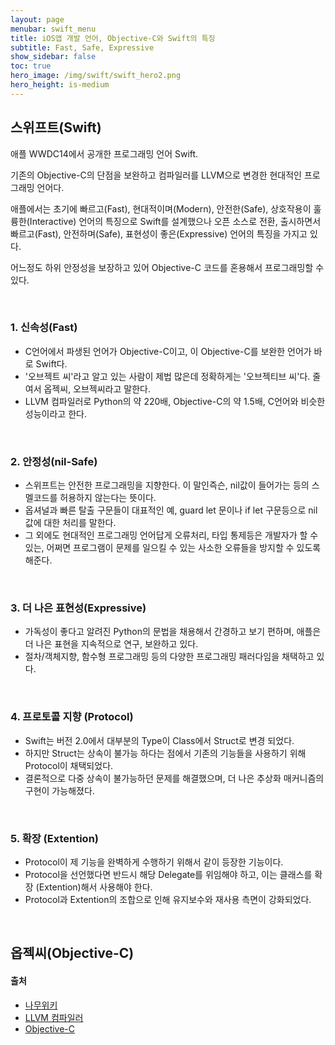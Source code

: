 ```yaml
---
layout: page
menubar: swift_menu
title: iOS앱 개발 언어, Objective-C와 Swift의 특징
subtitle: Fast, Safe, Expressive
show_sidebar: false
toc: true
hero_image: /img/swift/swift_hero2.png
hero_height: is-medium
---
```


## 스위프트(Swift)

애플 WWDC14에서 공개한 프로그래밍 언어 Swift.

기존의 Objective-C의 단점을 보완하고 컴파일러를 LLVM으로 변경한 현대적인 프로그래밍 언어다.

애플에서는 초기에 빠르고(Fast), 현대적이며(Modern), 안전한(Safe), 상호작용이 훌륭한(Interactive) 언어의 특징으로 Swift를 설계했으나 오픈 소스로 전환, 출시하면서 빠르고(Fast), 안전하며(Safe), 표현성이 좋은(Expressive) 언어의 특징을 가지고 있다.

어느정도 하위 안정성을 보장하고 있어 Objective-C 코드를 혼용해서 프로그래밍할 수 있다.

<br/>

### 1. 신속성(Fast)

- C언어에서 파생된 언어가 Objective-C이고, 이 Objective-C를 보완한 언어가 바로 Swift다.
- '오브젝트 씨'라고 알고 있는 사람이 제법 많은데 정확하게는 '오브젝티브 씨'다. 줄여서 옵젝씨, 오브젝씨라고 말한다.
- LLVM 컴파일러로 Python의 약 220배, Objective-C의 약 1.5배, C언어와 비슷한 성능이라고 한다.

<br/>

### 2. 안정성(nil-Safe)

- 스위프트는 안전한 프로그래밍을 지향한다. 이 말인즉슨, nil값이 들어가는 등의 스멜코드를 허용하지 않는다는 뜻이다.
- 옵셔널과 빠른 탈출 구문들이 대표적인 예, guard let 문이나 if let 구문등으로 nil값에 대한 처리를 말한다.
- 그 외에도 현대적인 프로그래밍 언어답게 오류처리, 타입 통제등은 개발자가 할 수 있는, 어쩌면 프로그램이 문제를 일으킬 수 있는 사소한 오류들을 방지할 수 있도록 해준다.

<br/>

### 3. 더 나은 표현성(Expressive)

- 가독성이 좋다고 알려진 Python의 문법을 채용해서 간경하고 보기 편하며, 애플은 더 나은 표현을 지속적으로 연구, 보완하고 있다.
- 절차/객체지향, 함수형 프로그래밍 등의 다양한 프로그래밍 패러다임을 채택하고 있다.

<br/>

### 4. 프로토콜 지향 (Protocol)
- Swift는 버전 2.0에서 대부분의 Type이 Class에서 Struct로 변경 되었다.
- 하지만 Struct는 상속이 불가능 하다는 점에서 기존의 기능들을 사용하기 위해 Protocol이 채택되었다.
- 결론적으로 다중 상속이 불가능하던 문제를 해결했으며, 더 나은 추상화 매커니즘의 구현이 가능해졌다.
 
<br/>

### 5. 확장 (Extention)
- Protocol이 제 기능을 완벽하게 수행하기 위해서 같이 등장한 기능이다.
- Protocol을 선언했다면 반드시 해당 Delegate를 위임해야 하고, 이는 클래스를 확장 (Extention)해서 사용해야 한다.
- Protocol과 Extention의 조합으로 인해 유지보수와 재사용 측면이 강화되었다.

<br/>

## 옵젝씨(Objective-C)

#### 출처
- [나무위키](https://namu.wiki/w/Swift)
- [LLVM 컴파일러](https://namu.wiki/w/LLVM)
- [Objective-C](https://namu.wiki/w/Objective-C)